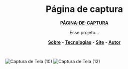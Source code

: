 <h1 align="center">Página de captura</h1>
<p align="center">
<a href="https://hiagosilvaanjos.github.io/pagina-de-captura/"><strong>PÁGINA-DE-CAPTURA</strong></a>
</p>

<p align="center">
Esse projeto...
</p>

<p align="center">
    <a href=""><strong>Sobre</strong></a> -
    <a href=""><strong>Tecnologias</strong></a> -
    <a href=""><strong>Site</strong></a> -
    <a href=""><strong>Autor</strong></a>
</p>

<br>

![Captura de Tela (10)](https://user-images.githubusercontent.com/91165415/146291110-e628fdc6-e66e-4f08-a644-56c7fcd09b41.png)
![Captura de Tela (12)](https://user-images.githubusercontent.com/91165415/146291116-57edb39c-073b-4ff9-8824-5b36188ed8f9.png)
